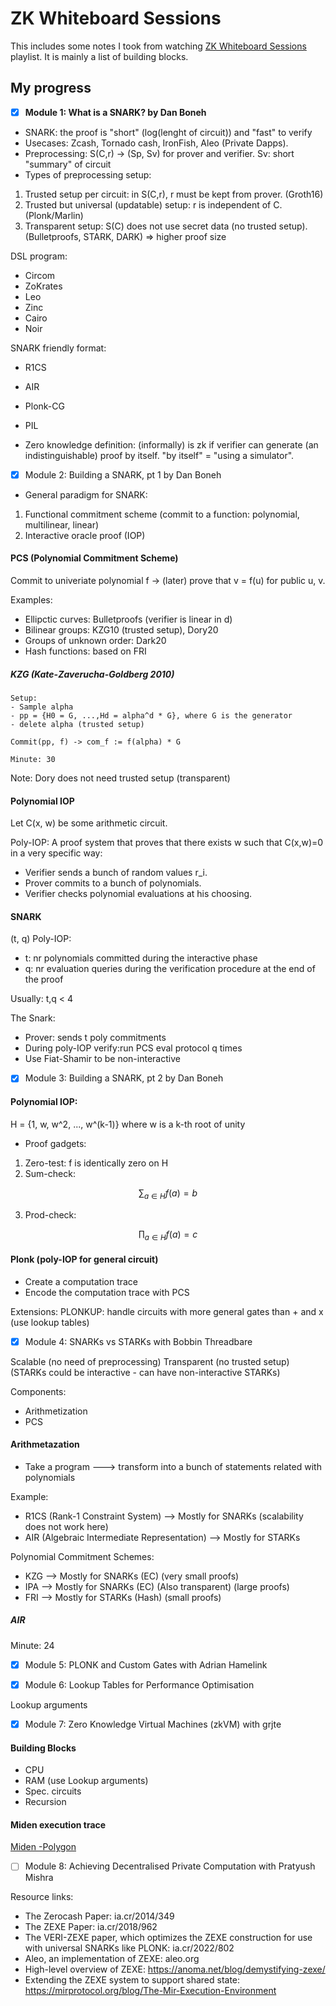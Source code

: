 # ZK Whiteboard Sessions

This includes some notes I took from watching [ZK Whiteboard Sessions](https://www.youtube.com/playlist?list=PLj80z0cJm8QErn3akRcqvxUsyXWC81OGq) playlist. It is mainly a list of building blocks.



## My progress

- [x]  **Module 1: What is a SNARK? by Dan Boneh**

- SNARK: the proof is "short" (log(lenght of circuit)) and "fast" to verify
- Usecases: Zcash, Tornado cash, IronFish, Aleo (Private Dapps).
- Preprocessing: S(C,r) -> (Sp, Sv) for prover and verifier. Sv: short "summary" of circuit
- Types of preprocessing setup:
1. Trusted setup per circuit: in S(C,r), r must be kept from prover. (Groth16)
2. Trusted but universal (updatable) setup: r is independent of C. (Plonk/Marlin)
3. Transparent setup: S(C) does not use secret data (no trusted setup). (Bulletproofs, STARK, DARK) => higher proof size

DSL program:
- Circom
- ZoKrates
- Leo
- Zinc
- Cairo
- Noir

SNARK friendly format:
- R1CS
- AIR
- Plonk-CG
- PIL

- Zero knowledge definition: (informally) is zk if verifier can generate (an indistinguishable) proof by itself. "by itself" = "using a simulator".


- [x] Module 2: Building a SNARK, pt 1 by Dan Boneh

- General paradigm for SNARK:
1. Functional commitment scheme (commit to a function: polynomial, multilinear, linear)
2. Interactive oracle proof (IOP)

#### PCS (Polynomial Commitment Scheme)

Commit to univeriate polynomial f -> (later) prove that v = f(u) for public u, v.

Examples:
- Ellipctic curves: Bulletproofs (verifier is linear in d)
- Bilinear groups: KZG10 (trusted setup), Dory20
- Groups of unknown order: Dark20
- Hash functions: based on FRI

##### KZG (Kate-Zaverucha-Goldberg 2010)

```
Setup:
- Sample alpha
- pp = {H0 = G, ...,Hd = alpha^d * G}, where G is the generator
- delete alpha (trusted setup)

Commit(pp, f) -> com_f := f(alpha) * G

Minute: 30
```

Note: Dory does not need trusted setup (transparent)


#### Polynomial IOP

Let C(x, w) be some arithmetic circuit. 

Poly-IOP: A proof system that proves that there exists w such that C(x,w)=0 in a very specific way:

- Verifier sends a bunch of random values r_i.
- Prover commits to a bunch of polynomials.
- Verifier checks polynomial evaluations at his choosing.

#### SNARK

(t, q) Poly-IOP: 

- t: nr polynomials committed during the interactive phase
- q: nr evaluation queries during the verification procedure at the end of the proof

Usually: t,q < 4

The Snark:
- Prover: sends t poly commitments
- During poly-IOP verify:run PCS eval protocol q times
- Use Fiat-Shamir to be non-interactive



- [x] Module 3: Building a SNARK, pt 2 by Dan Boneh

#### Polynomial IOP:

H = {1, w, w^2, ..., w^(k-1)} where w is a k-th root of unity 

- Proof gadgets:
1. Zero-test: f is identically zero on H
2. Sum-check: 

```math
\sum_{a\in H} f(a) = b
```
3. Prod-check:
```math
\prod_{a\in H} f(a) = c
```

#### Plonk (poly-IOP for general circuit)

- Create a computation trace
- Encode the computation trace with PCS

Extensions: PLONKUP: handle circuits with more general gates than + and x (use lookup tables)


- [x] Module 4: SNARKs vs STARKs with Bobbin Threadbare


Scalable (no need of preprocessing)
Transparent (no trusted setup)
(STARKs could be interactive - can have non-interactive STARKs)

Components:
- Arithmetization
- PCS

#### Arithmetazation

- Take a program ---> transform into a bunch of statements related with polynomials

Example:
- R1CS (Rank-1 Constraint System) --> Mostly for SNARKs (scalability does not work here)
- AIR (Algebraic Intermediate Representation) --> Mostly for STARKs

Polynomial Commitment Schemes:
- KZG --> Mostly for SNARKs (EC) 					(very small proofs)
- IPA --> Mostly for SNARKs (EC) (Also transparent) (large proofs)
- FRI --> Mostly for STARKs (Hash) 					(small proofs)

##### AIR

Minute: 24


- [x] Module 5: PLONK and Custom Gates with Adrian Hamelink


- [x] Module 6: Lookup Tables for Performance Optimisation

Lookup arguments


- [x] Module 7: Zero Knowledge Virtual Machines (zkVM) with grjte

#### Building Blocks

- CPU
- RAM (use Lookup arguments)
- Spec. circuits
- Recursion

#### Miden execution trace

[Miden -Polygon](https://polygon.technology/solutions/polygon-miden)

- [ ] Module 8: Achieving Decentralised Private Computation with Pratyush Mishra

Resource links: 
- The Zerocash Paper: ia.cr/2014/349
- The ZEXE Paper: ia.cr/2018/962
- The VERI-ZEXE paper, which optimizes the ZEXE construction for use with universal SNARKs like PLONK: ia.cr/2022/802
- Aleo, an implementation of ZEXE: aleo.org
- High-level overview of ZEXE: https://anoma.net/blog/demystifying-zexe/
- Extending the ZEXE system to support shared state: https://mirprotocol.org/blog/The-Mir-Execution-Environment



